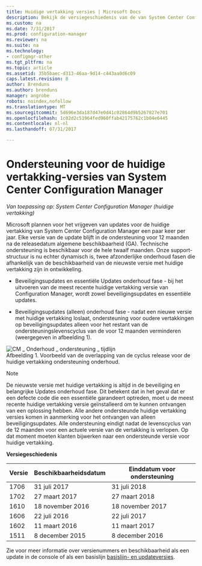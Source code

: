 ```yaml
---
title: Huidige vertakking versies | Microsoft Docs
description: Bekijk de versiegeschiedenis van de van System Center Configuration Manager en meer informatie over de fasen geboden.
ms.custom: na
ms.date: 7/31/2017
ms.prod: configuration-manager
ms.reviewer: na
ms.suite: na
ms.technology:
- configmgr-other
ms.tgt_pltfrm: na
ms.topic: article
ms.assetid: 35b5baec-d313-46aa-9d14-c443aa0d6c09
caps.latest.revision: 8
author: Brenduns
ms.author: brenduns
manager: angrobe
robots: noindex,nofollow
ms.translationtype: MT
ms.sourcegitcommit: 5d696e3da187d47e0d41c02864d9b5267827e701
ms.openlocfilehash: 1c02d2c51964fed960ffab42175762c1b04e6445
ms.contentlocale: nl-nl
ms.lasthandoff: 07/31/2017

---
```

# <a name="support-for-system-center-configuration-manager-current-branch-versions"></a>Ondersteuning voor de huidige vertakking-versies van System Center Configuration Manager

*Van toepassing op: System Center Configuration Manager (huidige vertakking)*

Microsoft plannen voor het vrijgeven van updates voor de huidige vertakking van System Center Configuration Manager een paar keer per jaar. Elke versie van de update blijft in de ondersteuning voor 12 maanden na de releasedatum algemene beschikbaarheid (GA). Technische ondersteuning is beschikbaar voor de hele twaalf maanden. Onze support-structuur is nu echter dynamisch is, twee afzonderlijke onderhoud fasen die afhankelijk van de beschikbaarheid van de nieuwste versie met huidige vertakking zijn in ontwikkeling.  

-   Beveiligingsupdates en essentiële Updates onderhoud fase - bij het uitvoeren van de meest recente huidige vertakking versie van Configuration Manager, wordt zowel beveiligingsupdates en essentiële updates.  

-   Beveiligingsupdates (alleen) onderhoud fase - nadat een nieuwe versie met huidige vertakking loslaat, ondersteuning voor oudere vertakkingen op beveiligingsupdates alleen voor het restant van de ondersteuningslevenscyclus van de voor 12 maanden verminderen (weergegeven in afbeelding 1).  

 ![CM &#95; Onderhoud &#95; ondersteuning &#95; tijdlijn](../../../core/servers/manage/media/CM_Servicing_support_timeline.png "CM_Servicing_support_timeline")  
Afbeelding 1. Voorbeeld van de overlapping van de cyclus release voor de huidige vertakking ondersteuning onderhoud.

> [!NOTE]  
>  De nieuwste versie met huidige vertakking is altijd in de beveiliging en belangrijke Updates onderhoud fase. Dit betekent dat in het geval dat er een defecte code die een essentiële garandeert optreden, moet u de meest recente huidige vertakking versie geïnstalleerd om te kunnen ontvangen van een oplossing hebben. Alle andere ondersteunde huidige vertakking versies komen in aanmerking voor het ontvangen van alleen beveiligingsupdates. Alle ondersteuning eindigt nadat de levenscyclus van de 12 maanden voor een actuele versie van de vertakking is verlopen. Op dat moment moeten klanten bijwerken naar een ondersteunde versie voor huidige vertakking.  

 **Versiegeschiedenis**  

|Versie|Beschikbaarheidsdatum|Einddatum voor ondersteuning|  
|-------------|-----------------------|----------------------|  
|1706|31 juli 2017|31 juli 2018|
|1702|27 maart 2017|27 maart 2018|
|1610|18 november 2016|18 november 2017|
|1606|22 juli 2016| 22 juli 2017|
|1602|11 maart 2016|11 maart 2017|
|1511|8 december 2015|8 december 2016|  




Zie voor meer informatie over versienummers en beschikbaarheid als een update in de console of als een basislijn [basislijn- en updateversies](/sccm/core/servers/manage/updates#a-namebkmkbaselinesa-baseline-and-update-versions).

